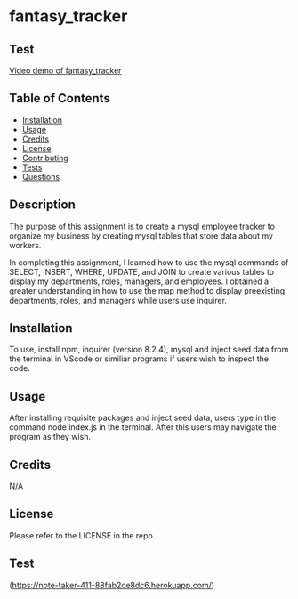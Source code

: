 # fantasy_tracker

## Test

[Video demo of fantasy_tracker](https://drive.google.com/file/d/1dMwDFU3Km_ORxoYTwbL1vQXM6Kfb51YD/view)

## Table of Contents
  
* [Installation](#installation)
* [Usage](#usage)
* [Credits](#credits)
* [License](#license)
* [Contributing](#contributing)
* [Tests](#tests)
* [Questions](#questions)


## Description

The purpose of this assignment is to create a mysql employee tracker to organize my business by creating mysql tables that store data about my workers. 

In completing this assignment, I learned how to use the mysql commands of SELECT, INSERT, WHERE, UPDATE, and JOIN to create various tables to display my departments, roles, managers, and employees. I obtained a greater understanding in how to use the map method to display preexisting departments, roles, and managers while users use inquirer. 

## Installation 

To use, install npm, inquirer (version 8.2.4), mysql and inject seed data from the terminal in VScode or similiar programs if users wish to inspect the code.

## Usage

After installing requisite packages and inject seed data, users type in the command node index.js in the terminal. After this users may navigate the program as they wish. 

## Credits

N/A

## License

Please refer to the LICENSE in the repo.

## Test

(https://note-taker-411-88fab2ce8dc6.herokuapp.com/)